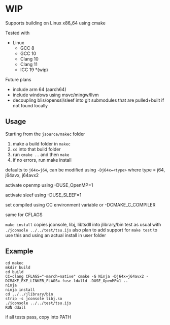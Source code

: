 # WIP

Supports building on Linux x86_64 using cmake

Tested with 
- Linux
    - GCC 8
    - GCC 10
    - Clang 10
    - Clang 11
    - ICC 19 *(wip)

Future plans
- include arm 64 (aarch64)
- include windows using msvc/mingw/llvm
- decoupling blis/openssl/sleef into git submodules that are pulled+built if not found locally

## Usage

Starting from the `jsource/makec` folder

1. make a build folder in `makec`
2. `cd` into that build folder
3. run `cmake ..` and then `make`
4. if no errors, run make install

defaults to `j64x=j64`, can be modified using `-Dj64x=<type>` where type = j64, j64avx, j64avx2

activate openmp using -DUSE_OpenMP=1

activate sleef using -DUSE_SLEEF=1

set compiled using CC environment variable or -DCMAKE_C_COMPILER

same for CFLAGS

`make install` copies jconsole, libj, libtsdll into jlibrary/bin
test as usual with `./jconsole ../../test/tsu.ijs`
also plan to add support for `make test` to use this and using an actual install in user folder

## Example
```
cd makec
mkdir build
cd build
CC=clang CFLAGS="-march=native" cmake -G Ninja -Dj64x=j64avx2 -DCMAKE_EXE_LINKER_FLAGS=-fuse-ld=lld -DUSE_OpenMP=1 ..
ninja
ninja install
cd ../../jlibrary/bin
strip -s jconsole libj.so
./jconsole ../../test/tsu.ijs
RUN ddall
```

if all tests pass, copy into PATH
